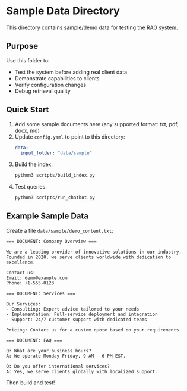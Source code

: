 # Sample Data Directory

This directory contains sample/demo data for testing the RAG system.

## Purpose

Use this folder to:
- Test the system before adding real client data
- Demonstrate capabilities to clients
- Verify configuration changes
- Debug retrieval quality

## Quick Start

1. Add some sample documents here (any supported format: txt, pdf, docx, md)
2. Update `config.yaml` to point to this directory:
   ```yaml
   data:
     input_folder: "data/sample"
   ```
3. Build the index:
   ```bash
   python3 scripts/build_index.py
   ```
4. Test queries:
   ```bash
   python3 scripts/run_chatbot.py
   ```

## Example Sample Data

Create a file `data/sample/demo_content.txt`:

```
=== DOCUMENT: Company Overview ===

We are a leading provider of innovative solutions in our industry.
Founded in 2020, we serve clients worldwide with dedication to excellence.

Contact us:
Email: demo@example.com
Phone: +1-555-0123

=== DOCUMENT: Services ===

Our Services:
- Consulting: Expert advice tailored to your needs
- Implementation: Full-service deployment and integration
- Support: 24/7 customer support with dedicated teams

Pricing: Contact us for a custom quote based on your requirements.

=== DOCUMENT: FAQ ===

Q: What are your business hours?
A: We operate Monday-Friday, 9 AM - 6 PM EST.

Q: Do you offer international services?
A: Yes, we serve clients globally with localized support.
```

Then build and test!
